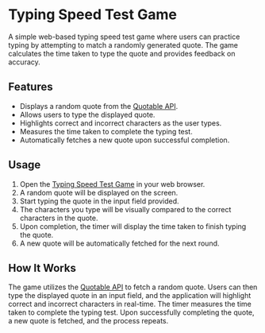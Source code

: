 
# Typing Speed Test Game

A simple web-based typing speed test game where users can practice typing by attempting to match a randomly generated quote. The game calculates the time taken to type the quote and provides feedback on accuracy.

## Features

- Displays a random quote from the [Quotable API](https://api.quotable.io/random).
- Allows users to type the displayed quote.
- Highlights correct and incorrect characters as the user types.
- Measures the time taken to complete the typing test.
- Automatically fetches a new quote upon successful completion.

## Usage

1. Open the [Typing Speed Test Game](#) in your web browser.
2. A random quote will be displayed on the screen.
3. Start typing the quote in the input field provided.
4. The characters you type will be visually compared to the correct characters in the quote.
5. Upon completion, the timer will display the time taken to finish typing the quote.
6. A new quote will be automatically fetched for the next round.

## How It Works

The game utilizes the [Quotable API](https://api.quotable.io/random) to fetch a random quote. Users can then type the displayed quote in an input field, and the application will highlight correct and incorrect characters in real-time. The timer measures the time taken to complete the typing test. Upon successfully completing the quote, a new quote is fetched, and the process repeats.
